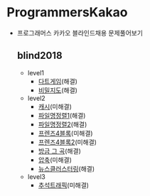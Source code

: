# ProgrammersKakao

- 프로그래머스 카카오 블라인드채용 문제풀어보기

  ## blind2018
    - level1
      - [다트게임](https://github.com/wjdrhkd456/ProgrammersKakao/tree/master/src/com/test/blind2018/level1/DartGame.java)(해결)
      - [비밀지도](https://github.com/wjdrhkd456/ProgrammersKakao/tree/master/src/com/test/blind2018/level1/SecretMap.java)(해결)
    - level2
      - [캐시](https://github.com/wjdrhkd456/ProgrammersKakao/tree/master/src/com/test/blind2018/level2/Cache.java)(미해결)
      - [파일명정렬1](https://github.com/wjdrhkd456/ProgrammersKakao/tree/master/src/com/test/blind2018/level2/FileNameSorting.java)(해결)
      - [파일명정렬2](https://github.com/wjdrhkd456/ProgrammersKakao/tree/master/src/com/test/blind2018/level2/FileNameSorting2.java)(해결)
      - [프렌즈4블록](https://github.com/wjdrhkd456/ProgrammersKakao/tree/master/src/com/test/blind2018/level2/Friends4Block.java)(미해결)
      - [프렌즈4블록2](https://github.com/wjdrhkd456/ProgrammersKakao/tree/master/src/com/test/blind2018/level2/Friends4Block2.java)(미해결)
      - [방금 그 곡](https://github.com/wjdrhkd456/ProgrammersKakao/tree/master/src/com/test/blind2018/level2/JustNowThatSong.java)(해결)
      - [압축](https://github.com/wjdrhkd456/ProgrammersKakao/tree/master/src/com/test/blind2018/level2/LZW.java)(미해결)
      - [뉴스클러스터링](https://github.com/wjdrhkd456/ProgrammersKakao/tree/master/src/com/test/blind2018/level2/NewsClustering.java)(해결)
    - level3
      - [추석트래픽](https://github.com/wjdrhkd456/ProgrammersKakao/tree/master/src/com/test/blind2018/level3/ThanksgivingTraffic.java)(미해결)
